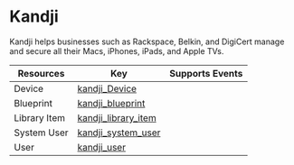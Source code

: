 Kandji
======
Kandji helps businesses such as Rackspace, Belkin, and DigiCert manage and secure all their Macs, iPhones, iPads, and Apple TVs.

| **Resources** | **Key**                                           | **Supports Events** |
| ------------- | ------------------------------------------------- | ------------------- |
| Device        | [kandji\_Device](kandji\_Device.md)               |                     |
| Blueprint     | [kandji\_blueprint](kandji\_blueprint.md)         |                     |
| Library Item  | [kandji\_library\_item](kandji\_library\_item.md) |                     |
| System User   | [kandji\_system\_user](kandji\_system\_user.md)   |                     |
| User          | [kandji\_user](kandji\_user.md)                   |                     |
